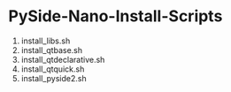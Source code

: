 # PySide-Nano-Install-Scripts

1.  install_libs.sh
2.  install_qtbase.sh
3.  install_qtdeclarative.sh
4.  install_qtquick.sh
5.  install_pyside2.sh
